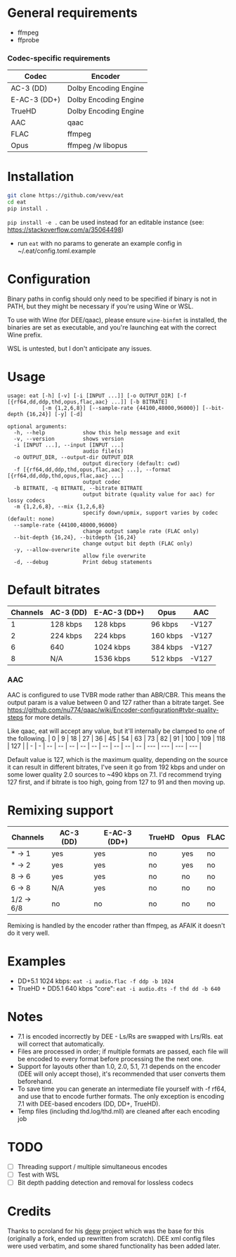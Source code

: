 # General requirements
- ffmpeg
- ffprobe

### Codec-specific requirements

| Codec        | Encoder               |
|--------------|-----------------------|
| AC-3 (DD)    | Dolby Encoding Engine |
| E-AC-3 (DD+) | Dolby Encoding Engine |
| TrueHD       | Dolby Encoding Engine |
| AAC          | qaac                  |
| FLAC         | ffmpeg                |
| Opus         | ffmpeg /w libopus     |

# Installation
```sh
git clone https://github.com/vevv/eat
cd eat
pip install .
```
`pip install -e .` can be used instead for an editable instance (see: https://stackoverflow.com/a/35064498)
* run `eat` with no params to generate an example config in ~/.eat/config.toml.example

# Configuration
Binary paths in config should only need to be specified if binary is not in PATH,
but they might be necessary if you're using Wine or WSL.

To use with Wine (for DEE/qaac), please ensure `wine-binfmt` is installed, the binaries are set as executable,
and you're launching eat with the correct Wine prefix.

WSL is untested, but I don't anticipate any issues.

# Usage
```
usage: eat [-h] [-v] [-i [INPUT ...]] [-o OUTPUT_DIR] [-f [{rf64,dd,ddp,thd,opus,flac,aac} ...]] [-b BITRATE]
           [-m {1,2,6,8}] [--sample-rate {44100,48000,96000}] [--bit-depth {16,24}] [-y] [-d]

optional arguments:
  -h, --help            show this help message and exit
  -v, --version         shows version
  -i [INPUT ...], --input [INPUT ...]
                        audio file(s)
  -o OUTPUT_DIR, --output-dir OUTPUT_DIR
                        output directory (default: cwd)
  -f [{rf64,dd,ddp,thd,opus,flac,aac} ...], --format [{rf64,dd,ddp,thd,opus,flac,aac} ...]
                        output codec
  -b BITRATE, -q BITRATE, --bitrate BITRATE
                        output bitrate (quality value for aac) for lossy codecs
  -m {1,2,6,8}, --mix {1,2,6,8}
                        specify down/upmix, support varies by codec (default: none)
  --sample-rate {44100,48000,96000}
                        change output sample rate (FLAC only)
  --bit-depth {16,24}, --bitdepth {16,24}
                        change output bit depth (FLAC only)
  -y, --allow-overwrite
                        allow file overwrite
  -d, --debug           Print debug statements
```

# Default bitrates
| Channels | AC-3 (DD) | E-AC-3 (DD+) | Opus     | AAC   |
|----------|-----------|--------------|----------|-------|
| 1        | 128 kbps  | 128 kbps     | 96 kbps  | -V127 |
| 2        | 224 kbps  | 224 kbps     | 160 kbps | -V127 |
| 6        | 640       | 1024 kbps    | 384 kbps | -V127 |
| 8        | N/A       | 1536 kbps    | 512 kbps | -V127 |

### AAC
AAC is configured to use TVBR mode rather than ABR/CBR. This means the output param is a value between 0 and 127 rather than a bitrate target.
See https://github.com/nu774/qaac/wiki/Encoder-configuration#tvbr-quality-steps for more details.

Like qaac, eat will accept any value, but it'll internally be clamped to one of the following.
| 0 | 9 | 18 | 27 | 36 | 45 | 54 | 63 | 73 | 82 | 91 | 100 | 109 | 118 | 127 |
| - | - | -- | -- | -- | -- | -- | -- | -- | -- | -- | --- | --- | --- | --- |


Default value is 127, which is the maximum quality, depending on the source it can result in different bitrates,
I've seen it go from 192 kbps and under on some lower quality 2.0 sources to ~490 kbps on 7.1.
I'd recommend trying 127 first, and if bitrate is too high, going from 127 to 91 and then moving up.

# Remixing support
| Channels   | AC-3 (DD) | E-AC-3 (DD+) | TrueHD | Opus | FLAC |
|------------|-----------|--------------|--------|------|------|
| * -> 1     | yes       | yes          | no     | yes  | no   |
| * -> 2     | yes       | yes          | no     | yes  | no   |
| 8 -> 6     | yes       | yes          | no     | no   | no   |
| 6 -> 8     | N/A       | yes          | no     | no   | no   |
| 1/2 -> 6/8 | no        | no           | no     | no   | no   |

Remixing is handled by the encoder rather than ffmpeg, as AFAIK it doesn't do it very well.

# Examples
* DD+5.1 1024 kbps: `eat -i audio.flac -f ddp -b 1024`
* TrueHD + DD5.1 640 kbps "core": `eat -i audio.dts -f thd dd -b 640`

# Notes
- 7.1 is encoded incorrectly by DEE - Ls/Rs are swapped with Lrs/Rls. eat will correct that automatically.
- Files are processed in order; if multiple formats are passed, each file will be encoded to every format before processing the the next one.
- Support for layouts other than 1.0, 2.0, 5.1, 7.1 depends on the encoder (DEE will only accept those), it's recommended that user converts them beforehand.
- To save time you can generate an intermediate file yourself with -f rf64, and use that to encode further formats. The only exception is encoding 7.1 with DEE-based encoders (DD, DD+, TrueHD).
- Temp files (including thd.log/thd.mll) are cleaned after each encoding job

# TODO
- [ ] Threading support / multiple simultaneous encodes
- [ ] Test with WSL
- [ ] Bit depth padding detection and removal for lossless codecs

# Credits
Thanks to pcroland for his [deew](https://github.com/pcroland/deew) project which was the base for this (originally a fork, ended up rewritten from scratch).
DEE xml config files were used verbatim, and some shared functionality has been added later.
